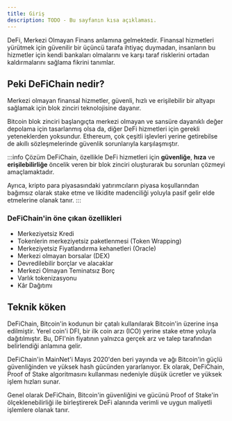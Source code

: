 ```yaml
---
title: Giriş
description: TODO - Bu sayfanın kısa açıklaması.
---
```


DeFi, Merkezi Olmayan Finans anlamına gelmektedir. Finansal hizmetleri yürütmek için güvenilir bir üçüncü tarafa ihtiyaç duymadan, insanların bu hizmetler için kendi bankaları olmalarını ve karşı taraf risklerini ortadan kaldırmalarını sağlama fikrini tanımlar.

## Peki DeFiChain nedir?

Merkezi olmayan finansal hizmetler, güvenli, hızlı ve erişilebilir bir altyapı sağlamak için blok zinciri teknolojisine dayanır.

Bitcoin blok zinciri başlangıçta merkezi olmayan ve sansüre dayanıklı değer depolama için tasarlanmış olsa da, diğer DeFi hizmetleri için gerekli yeteneklerden yoksundur. Ethereum, çok çeşitli işlevleri yerine getirebilse de akıllı sözleşmelerinde güvenlik sorunlarıyla karşılaşmıştır.

:::info Çözüm
DeFiChain, özellikle DeFi hizmetleri için **güvenliğe**, **hıza** ve **erişilebilirliğe** öncelik veren bir blok zinciri oluşturarak bu sorunları çözmeyi amaçlamaktadır.

Ayrıca, kripto para piyasasındaki yatırımcıların piyasa koşullarından bağımsız olarak stake etme ve likidite madenciliği yoluyla pasif gelir elde etmelerine olanak tanır.
:::

### DeFiChain'in öne çıkan özellikleri

- Merkeziyetsiz Kredi
- Tokenlerin merkeziyetsiz paketlenmesi (Token Wrapping)
- Merkeziyetsiz Fiyatlandırma kehanetleri (Oracle)
- Merkezi olmayan borsalar (DEX)
- Devredilebilir borçlar ve alacaklar
- Merkezi Olmayan Teminatsız Borç
- Varlık tokenizasyonu
- Kâr Dağıtımı

## Teknik köken

DeFiChain, Bitcoin'in kodunun bir çatalı kullanılarak Bitcoin'in üzerine inşa edilmiştir. Yerel coin'i DFI, bir ilk coin arzı (ICO) yerine stake etme yoluyla dağıtılmıştır. Bu, DFI'nin fiyatının yalnızca gerçek arz ve talep tarafından belirlendiği anlamına gelir.

DeFiChain'in MainNet'i Mayıs 2020'den beri yayında ve ağı Bitcoin'in güçlü güvenliğinden ve yüksek hash gücünden yararlanıyor. Ek olarak, DeFiChain, Proof of Stake algoritmasını kullanması nedeniyle düşük ücretler ve yüksek işlem hızları sunar.

Genel olarak DeFiChain, Bitcoin'in güvenliğini ve gücünü Proof of Stake'in ölçeklenebilirliği ile birleştirerek DeFi alanında verimli ve uygun maliyetli işlemlere olanak tanır.
